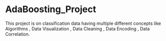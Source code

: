 # AdaBoosting_Project
This project is on classification data having multiple different concepts like Algorithms , Data Visualization , Data Cleaning , Data Encoding , Data Correlation.
